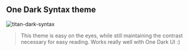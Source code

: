 ## One Dark Syntax theme

![titan-dark-syntax](https://cloud.githubusercontent.com/assets/378023/7783203/49271ef6-0174-11e5-8eb1-d80b8d34a0e3.png)

> This theme is easy on the eyes, while still maintaining the contrast necessary for easy reading. Works really well with One Dark UI :)
